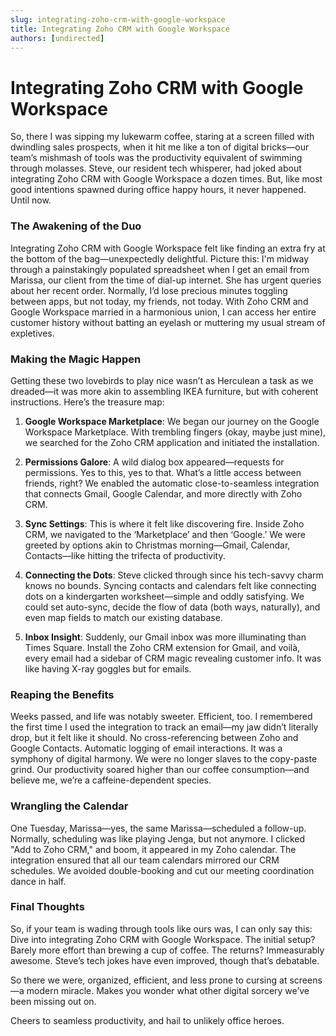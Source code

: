 ```yaml
---
slug: integrating-zoho-crm-with-google-workspace
title: Integrating Zoho CRM with Google Workspace
authors: [undirected]
---
```



# Integrating Zoho CRM with Google Workspace

So, there I was sipping my lukewarm coffee, staring at a screen filled with dwindling sales prospects, when it hit me like a ton of digital bricks—our team’s mishmash of tools was the productivity equivalent of swimming through molasses. Steve, our resident tech whisperer, had joked about integrating Zoho CRM with Google Workspace a dozen times. But, like most good intentions spawned during office happy hours, it never happened. Until now.

### The Awakening of the Duo

Integrating Zoho CRM with Google Workspace felt like finding an extra fry at the bottom of the bag—unexpectedly delightful. Picture this: I'm midway through a painstakingly populated spreadsheet when I get an email from Marissa, our client from the time of dial-up internet. She has urgent queries about her recent order. Normally, I’d lose precious minutes toggling between apps, but not today, my friends, not today. With Zoho CRM and Google Workspace married in a harmonious union, I can access her entire customer history without batting an eyelash or muttering my usual stream of expletives.

### Making the Magic Happen

Getting these two lovebirds to play nice wasn’t as Herculean a task as we dreaded—it was more akin to assembling IKEA furniture, but with coherent instructions. Here’s the treasure map:

1. **Google Workspace Marketplace**: We began our journey on the Google Workspace Marketplace. With trembling fingers (okay, maybe just mine), we searched for the Zoho CRM application and initiated the installation.

2. **Permissions Galore**: A wild dialog box appeared—requests for permissions. Yes to this, yes to that. What’s a little access between friends, right? We enabled the automatic close-to-seamless integration that connects Gmail, Google Calendar, and more directly with Zoho CRM.

3. **Sync Settings**: This is where it felt like discovering fire. Inside Zoho CRM, we navigated to the ‘Marketplace’ and then ‘Google.’ We were greeted by options akin to Christmas morning—Gmail, Calendar, Contacts—like hitting the trifecta of productivity.

4. **Connecting the Dots**: Steve clicked through since his tech-savvy charm knows no bounds. Syncing contacts and calendars felt like connecting dots on a kindergarten worksheet—simple and oddly satisfying. We could set auto-sync, decide the flow of data (both ways, naturally), and even map fields to match our existing database.

5. **Inbox Insight**: Suddenly, our Gmail inbox was more illuminating than Times Square. Install the Zoho CRM extension for Gmail, and voilà, every email had a sidebar of CRM magic revealing customer info. It was like having X-ray goggles but for emails.

### Reaping the Benefits

Weeks passed, and life was notably sweeter. Efficient, too. I remembered the first time I used the integration to track an email—my jaw didn’t literally drop, but it felt like it should. No cross-referencing between Zoho and Google Contacts. Automatic logging of email interactions. It was a symphony of digital harmony. We were no longer slaves to the copy-paste grind. Our productivity soared higher than our coffee consumption—and believe me, we’re a caffeine-dependent species.

### Wrangling the Calendar

One Tuesday, Marissa—yes, the same Marissa—scheduled a follow-up. Normally, scheduling was like playing Jenga, but not anymore. I clicked "Add to Zoho CRM," and boom, it appeared in my Zoho calendar. The integration ensured that all our team calendars mirrored our CRM schedules. We avoided double-booking and cut our meeting coordination dance in half.

### Final Thoughts

So, if your team is wading through tools like ours was, I can only say this: Dive into integrating Zoho CRM with Google Workspace. The initial setup? Barely more effort than brewing a cup of coffee. The returns? Immeasurably awesome. Steve’s tech jokes have even improved, though that’s debatable.

So there we were, organized, efficient, and less prone to cursing at screens—a modern miracle. Makes you wonder what other digital sorcery we’ve been missing out on.

Cheers to seamless productivity, and hail to unlikely office heroes.


